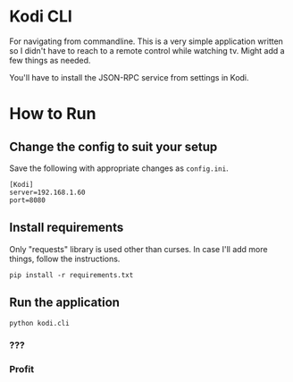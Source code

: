 # Kodi CLI 

For navigating from commandline. This is a very simple application written so I didn't have to reach to a remote control while watching tv. Might add a few things as needed.

You'll have to install the JSON-RPC service from settings in Kodi.


# How to Run

## Change the config to suit your setup

Save the following with appropriate changes as `config.ini`. 

```
[Kodi]
server=192.168.1.60
port=8080
```

## Install requirements

Only "requests" library is used other than curses. In case I'll add more things, follow the instructions.

`pip install -r requirements.txt `

## Run the application

`python kodi.cli`

### ???

### Profit
